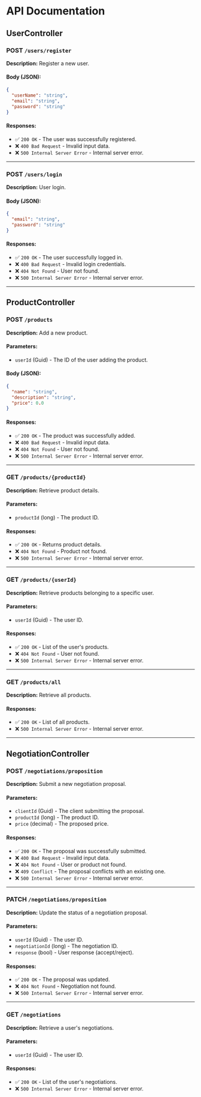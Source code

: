 # API Documentation

## UserController

### POST `/users/register`
**Description:** Register a new user.

#### Body (JSON):
```json
{
  "userName": "string",
  "email": "string",
  "password": "string"
}
```

#### Responses:
- ✅ `200 OK` - The user was successfully registered.
- ❌ `400 Bad Request` - Invalid input data.
- ❌ `500 Internal Server Error` - Internal server error.

---

### POST `/users/login`
**Description:** User login.

#### Body (JSON):
```json
{
  "email": "string",
  "password": "string"
}
```

#### Responses:
- ✅ `200 OK` - The user successfully logged in.
- ❌ `400 Bad Request` - Invalid login credentials.
- ❌ `404 Not Found` - User not found.
- ❌ `500 Internal Server Error` - Internal server error.

---

## ProductController

### POST `/products`
**Description:** Add a new product.

#### Parameters:
- `userId` (Guid) - The ID of the user adding the product.

#### Body (JSON):
```json
{
  "name": "string",
  "description": "string",
  "price": 0.0
}
```

#### Responses:
- ✅ `200 OK` - The product was successfully added.
- ❌ `400 Bad Request` - Invalid input data.
- ❌ `404 Not Found` - User not found.
- ❌ `500 Internal Server Error` - Internal server error.

---

### GET `/products/{productId}`
**Description:** Retrieve product details.

#### Parameters:
- `productId` (long) - The product ID.

#### Responses:
- ✅ `200 OK` - Returns product details.
- ❌ `404 Not Found` - Product not found.
- ❌ `500 Internal Server Error` - Internal server error.

---

### GET `/products/{userId}`
**Description:** Retrieve products belonging to a specific user.

#### Parameters:
- `userId` (Guid) - The user ID.

#### Responses:
- ✅ `200 OK` - List of the user's products.
- ❌ `404 Not Found` - User not found.
- ❌ `500 Internal Server Error` - Internal server error.

---

### GET `/products/all`
**Description:** Retrieve all products.

#### Responses:
- ✅ `200 OK` - List of all products.
- ❌ `500 Internal Server Error` - Internal server error.

---

## NegotiationController

### POST `/negotiations/proposition`
**Description:** Submit a new negotiation proposal.

#### Parameters:
- `clientId` (Guid) - The client submitting the proposal.
- `productId` (long) - The product ID.
- `price` (decimal) - The proposed price.

#### Responses:
- ✅ `200 OK` - The proposal was successfully submitted.
- ❌ `400 Bad Request` - Invalid input data.
- ❌ `404 Not Found` - User or product not found.
- ❌ `409 Conflict` - The proposal conflicts with an existing one.
- ❌ `500 Internal Server Error` - Internal server error.

---

### PATCH `/negotiations/proposition`
**Description:** Update the status of a negotiation proposal.

#### Parameters:
- `userId` (Guid) - The user ID.
- `negotiationId` (long) - The negotiation ID.
- `response` (bool) - User response (accept/reject).

#### Responses:
- ✅ `200 OK` - The proposal was updated.
- ❌ `404 Not Found` - Negotiation not found.
- ❌ `500 Internal Server Error` - Internal server error.

---

### GET `/negotiations`
**Description:** Retrieve a user's negotiations.

#### Parameters:
- `userId` (Guid) - The user ID.

#### Responses:
- ✅ `200 OK` - List of the user's negotiations.
- ❌ `500 Internal Server Error` - Internal server error.